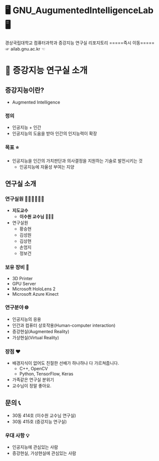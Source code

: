 # 🖥️ GNU_AugumentedIntelligenceLab 🖥️  
경상국립대학교 컴퓨터과학과 증강지능 연구실 리포지토리
=====즉시 이동=====
☞ ailab.gnu.ac.kr ☜

# 💁 증강지능 연구실 소개 

## 증강지능이란?

- Augmented Intelligence

### 정의

- 인공지능 + 인간
- 인공지능의 도움을 받아 인간의 인지능력이 확장

### 목표 ⭐

- 인공지능을 인간의 가치판단과 의사결정을 지원하는 기술로 발전시키는 것
  - 인공지능에 자율성 부여는 지양

## 연구실 소개

### 연구실원 👨🏻‍💻👩🏻‍💻

- **지도교수**
  - **이수원 교수님** 👨🏻‍🏫
- 연구실원
  - 황승현
  - 김성원
  - 김상현
  - 손엄지
  - 정보건

### 보유 장비 🧰

- 3D Printer
- GPU Server
- Microsoft HoloLens 2
- Microsoft Azure Kinect

### 연구분야 🌐

- 인공지능의 응용
- 인간과 컴퓨터 상호작용(Human-computer interaction)
- 증강현실(Augmented Reality)
- 가상현실(Virtual Reality)

### 장점 ❤️

- 배경지식이 없어도 친절한 선배가 하나하나 다 가르쳐줍니다.
  - C++, OpenCV
  - Python, TensorFlow, Keras
- 가족같은 연구실 분위기
- 교수님이 정말 좋아요.

## 문의 📞

- 30동 414호 (이수원 교수님 연구실)
- 30동 415호 (증강지능 연구실)

### 우대 사항 💡

- 인공지능에 관심있는 사람
- 증강현실, 가상현실에 관심있는 사람

